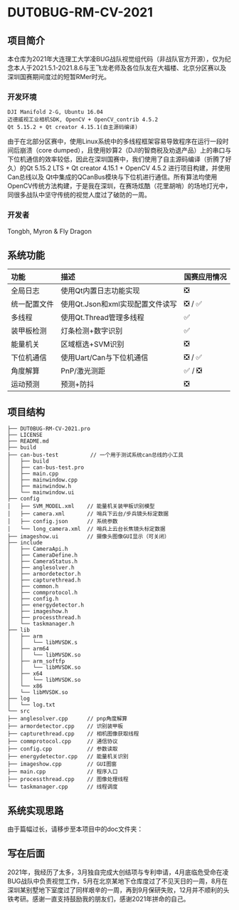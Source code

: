 # DUT0BUG-RM-CV-2021

## 项目简介

本仓库为2021年大连理工大学凌BUG战队视觉组代码（非战队官方开源），仅为纪念本人于2021.5.1-2021.8.6与王飞龙老师及各位队友在大福楼、北京分区赛以及深圳国赛期间度过的短暂RMer时光。

### 开发环境

```
DJI Manifold 2-G, Ubuntu 16.04
迈德威视工业相机SDK, OpenCV + OpenCV_contrib 4.5.2
Qt 5.15.2 + Qt creator 4.15.1(自主源码编译)
```

由于在北部分区赛中，使用Linux系统中的多线程框架容易导致程序在运行一段时间后崩溃（core dumped），且使用妙算2（DJI的智商税及劝退产品）上的串口与下位机通信的效率较低，因此在深圳国赛中，我们使用了自主源码编译（折腾了好久）的Qt 5.15.2 LTS + Qt creator 4.15.1 + OpenCV 4.5.2 进行项目构建，并使用Can总线以及 Qt中集成的QCanBus模块与下位机进行通信。所有算法均使用OpenCV传统方法构建，于是我在深圳，在赛场炫酷（花里胡哨）的场地灯光中，同很多战队中坚守传统的视觉人度过了破防的一周。

### 开发者

Tongbh, Myron & Fly Dragon

## 系统功能

| 功能     | 描述                    | 国赛应用情况 |
|:------ |:--------------------- |:------ |
| 全局日志   | 使用Qt内置日志功能实现          | ❎      |
| 统一配置文件 | 使用Qt.Json和xml实现配置文件读写 | ❎ / ✅  |
| 多线程    | 使用Qt.Thread管理多线程      | ✅      |
| 装甲板检测  | 灯条检测+数字识别             | ✅      |
| 能量机关   | 区域框选+SVM识别            | ❎      |
| 下位机通信  | 使用Uart/Can与下位机通信      | ❎ / ✅  |
| 角度解算   | PnP/激光测距              | ✅ / ❎   |
| 运动预测   | 预测+防抖                 | ❎      |

## 项目结构

```
├── DUT0BUG-RM-CV-2021.pro
├── LICENSE
├── README.md
├── build
├── can-bus-test          // 一个用于测试系统can总线的小工具
│   ├── build
│   ├── can-bus-test.pro
│   ├── main.cpp
│   ├── mainwindow.cpp
│   ├── mainwindow.h
│   └── mainwindow.ui
├── config
│   ├── SVM_MODEL.xml    // 能量机关装甲板识别模型
│   ├── camera.xml       // 哨兵下云台/步兵镜头标定数据
│   ├── config.json      // 系统参数
│   └── long_camera.xml  // 哨兵上云台长焦镜头标定数据
├── imageshow.ui         // 摄像头图像GUI显示（可关闭）
├── include
│   ├── CameraApi.h
│   ├── CameraDefine.h
│   ├── CameraStatus.h
│   ├── anglesolver.h
│   ├── armordetector.h
│   ├── capturethread.h
│   ├── common.h
│   ├── commprotocol.h
│   ├── config.h
│   ├── energydetector.h
│   ├── imageshow.h
│   ├── processthread.h
│   └── taskmanager.h
├── lib
│   ├── arm
│   │   └── libMVSDK.s
│   ├── arm64
│   │   └── libMVSDK.so
│   ├── arm_softfp
│   │   └── libMVSDK.so
│   ├── x64
│   │   └── libMVSDK.so
│   └── x86
│   └── libMVSDK.so
├── log
│   └── log.txt
└── src
├── anglesolver.cpp      // pnp角度解算
├── armordetector.cpp    // 识别装甲板
├── capturethread.cpp    // 相机图像获取线程
├── commprotocol.cpp     // 通信协议
├── config.cpp           // 参数读取
├── energydetector.cpp   // 能量机关识别
├── imageshow.cpp        // GUI图窗
├── main.cpp             // 程序入口
├── processthread.cpp    // 图像处理线程
└── taskmanager.cpp      // 线程调度
```

## 系统实现思路

由于篇幅过长，请移步至本项目中的doc文件夹：[]()

## 写在后面

2021年，我经历了太多，3月独自完成大创结项与专利申请，4月底临危受命在凌BUG战队中负责视觉工作，5月在北京某地下仓库度过了不见天日的一周，8月在深圳某别墅地下室度过了同样艰辛的一周，再到9月保研失败，12月并不顺利的头铁考研。感谢一直支持鼓励我的朋友们，感谢2021年拼命的自己。
